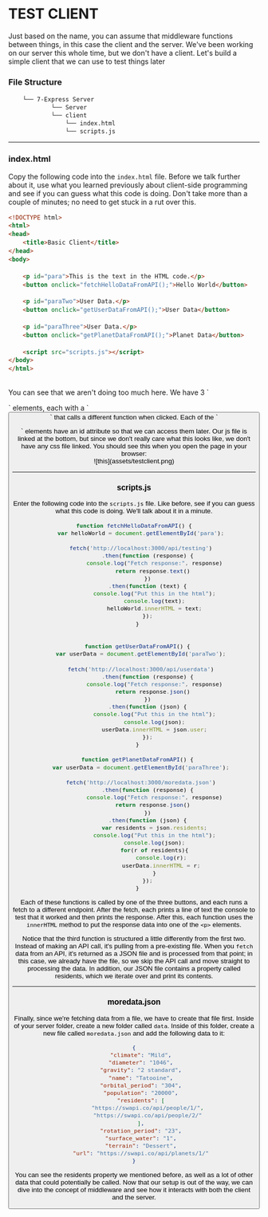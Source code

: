 # TEST CLIENT
Just based on the name, you can assume that middleware functions between things, in this case the client and the server. We've been working on our server this whole time, but we don't have a client. Let's build a simple client that we can use to test things later

### File Structure
```
    └── 7-Express Server
            └── Server
            └── client
                └── index.html
                └── scripts.js
```
<hr>

### index.html
Copy the following code into the `index.html` file. Before we talk further about it, use what you learned previously about client-side programming and see if you can guess what this code is doing. Don't take more than a couple of minutes; no need to get stuck in a rut over this.
```html
<!DOCTYPE html>
<html>
<head>
    <title>Basic Client</title>
</head>
<body>

    <p id="para">This is the text in the HTML code.</p>
    <button onclick="fetchHelloDataFromAPI();">Hello World</button>
    
    <p id="paraTwo">User Data.</p>
    <button onclick="getUserDataFromAPI();">User Data</button>

    <p id="paraThree">User Data.</p>
    <button onclick="getPlanetDataFromAPI();">Planet Data</button>

    <script src="scripts.js"></script>
</body>
</html>
```

<br>
You can see that we aren't doing too much here. We have 3 `<p>` elements, each with a `<button>` that calls a different function when clicked. Each of the `<p>` elements have an id attribute so that we can access them later. Our js file is linked at the bottom, but since we don't really care what this looks like, we don't have any css file linked. You should see this when you open the page in your browser: <br> ![this](assets/testclient.png) <hr>

### scripts.js
Enter the following code into the `scripts.js` file. Like before, see if you can guess what this code is doing. We'll talk about it in a minute.

```js
function fetchHelloDataFromAPI() {
	var helloWorld = document.getElementById('para');
	
	fetch('http://localhost:3000/api/testing')
		.then(function (response) {
			console.log("Fetch response:", response)
			return response.text() 
		})
		.then(function (text) {
			console.log("Put this in the html");
			console.log(text);
			helloWorld.innerHTML = text;
		});
  }


  function getUserDataFromAPI() {
	var userData = document.getElementById('paraTwo');
	
	fetch('http://localhost:3000/api/userdata')
		.then(function (response) {
			console.log("Fetch response:", response)
			return response.json() 
		})
		.then(function (json) {
			console.log("Put this in the html");
			console.log(json);
			userData.innerHTML = json.user;
		});
  }

  function getPlanetDataFromAPI() {
	var userData = document.getElementById('paraThree');
	
	fetch('http://localhost:3000/moredata.json')
		.then(function (response) {
			console.log("Fetch response:", response)
			return response.json() 
		})
		.then(function (json) {
			var residents = json.residents;
			console.log("Put this in the html");
			console.log(json);
			for(r of residents){
				console.log(r);
				userData.innerHTML = r;
			}
		});
  }
```

Each of these functions is called by one of the three buttons, and each runs a fetch to a different endpoint. After the fetch, each prints a line of text the console to test that it worked and then prints the response. After this, each function uses the `innerHTML` method to put the response data into one of the `<p>` elements. <br>

Notice that the third function is structured a little differently from the first two. Instead of making an API call, it's pulling from a pre-existing file. When you `fetch` data from an API, it's returned as a JSON file and is processed from that point; in this case, we already have the file, so we skip the API call and move straight to processing the data. In addition, our JSON file contains a property called residents, which we iterate over and print its contents.
<hr>

### moredata.json
Finally, since we're fetching data from a file, we have to create that file first. Inside of your server folder, create a new folder called `data`. Inside of this folder, create a new file called `moredata.json` and add the following data to it:

```json
{
    "climate": "Mild",
    "diameter": "1046",
    "gravity": "2 standard",
    "name": "Tatooine",
    "orbital_period": "304",
    "population": "20000",
    "residents": [
        "https://swapi.co/api/people/1/",
        "https://swapi.co/api/people/2/"
    ],
    "rotation_period": "23",
    "surface_water": "1",
    "terrain": "Dessert",
    "url": "https://swapi.co/api/planets/1/"
}
```

You can see the residents property we mentioned before, as well as a lot of other data that could potentially be called. Now that our setup is out of the way, we can dive into the concept of middleware and see how it interacts with both the client and the server.